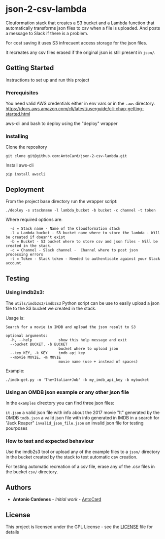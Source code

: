 # json-2-csv-lambda

Clouformation stack that creates a S3 bucket and a Lambda function that automatically transforms json files to csv when a file is uploaded. And posts a message to Slack if there is a problem.

For cost saving it uses S3 infrecuent access storage for the json files.

It recreates any csv files erased if the original json is still present in `json/`.


## Getting Started

Instructions to set up and run this project

### Prerequisites

You need valid AWS credentials either in env vars or in the `.aws` directory.
https://docs.aws.amazon.com/cli/latest/userguide/cli-chap-getting-started.html

aws-cli and bash to deploy using the "deploy" wrapper

### Installing

Clone the repository

```
git clone git@github.com:AntoCard/json-2-csv-lambda.git
```

Install aws-cli

```
pip install awscli
```


## Deployment

From the project base directory run the wrapper script:

```
./deploy -s stackname -l lambda_bucket -b bucket -c channel -t token
```
Where required options are:

```
  -s = Stack name - Name of the Cloudformation stack
  -l = Lambda bucket - S3 bucket name where to store the lambda - Will be created if doesn't exist
  -b = Bucket - S3 bucket where to store csv and json files - Will be created in the stack.
  -c = Channel - Slack channel -  Channel where to post json processing errors
  -t = Token - Slack token - Needed to authenticate against your Slack account

```

## Testing

### Using imdb2s3:

The `utils/imdb2s3/imdb2s3` Python script can be use to easily upload a json file to the S3 bucket we created in the stack.

Usage is:

```
Search for a movie in IMDB and upload the json result to S3

optional arguments:
  -h, --help            show this help message and exit
  --bucket BUCKET, -b BUCKET
                        bucket where to upload json
  --key KEY, -k KEY     imdb api key
  --movie MOVIE, -m MOVIE
                        movie name (use + instead of spaces)
```

Example:

```
./imdb-get.py -m 'The+Italian+Job' -k my_imdb_api_key -b mybucket
```

### Using an OMDB json example or any other json file

In the `examples` directory you can find three json files:

`it.json` a valid json file with info about the 2017 movie "It" generated by the OMDB
`tmdb.json` a valid json file with info generated in IMDB in a search for "Jack Reaper"
`invalid_json_file.json` an invalid json file for testing pourposes

### How to test and expected behaviour

Use the imdb2s3 tool or upload any of the example files to a `json/` directory in the bucket created by the stack to test automatic csv creation.

For testing automatic recreation of a csv file, erase any of the .csv files in the bucket `csv/` directory. 

## Authors

* **Antonio Cardenes** - *Initial work* - [AntoCard](https://github.com/AntoCard)


## License

This project is licensed under the GPL License - see the [LICENSE](LICENSE) file for details

